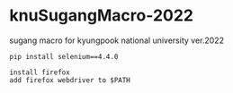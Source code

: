 # knuSugangMacro-2022

sugang macro for kyungpook national university ver.2022

```
pip install selenium==4.4.0
```

```
install firefox
add firefox webdriver to $PATH
```